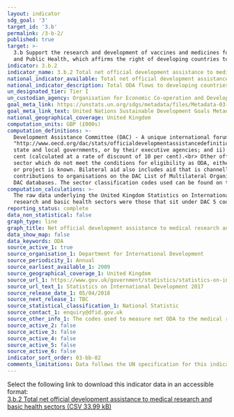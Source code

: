 ```yaml
---
layout: indicator
sdg_goal: '3'
target_id: '3.b'
permalink: /3-b-2/
published: true
target: >-
  3.b Support the research and development of vaccines and medicines for the communicable and non‑communicable diseases that primarily affect developing countries, provide access to affordable essential medicines and vaccines, in accordance with the Doha Declaration on the TRIPS Agreement
  and Public Health, which affirms the right of developing countries to use to the full the provisions in the Agreement on Trade-Related Aspects of Intellectual Property Rights regarding flexibilities to protect public health, and, in particular, provide access to medicines for all
indicator: 3.b.2
indicator_name: 3.b.2 Total net official development assistance to medical research and basic health sectors
national_indicator_available: Total net official development assistance to medical research and basic health sectors
national_indicator_description: Total ODA flows to developing countries quantify the public effort that donors provide to developing countries for medical research and basic health.
un_designated_tier: Tier I
un_custodian_agency: Organisation for Economic Co-operation and Development (OECD)
goal_meta_link: https://unstats.un.org/sdgs/metadata/files/Metadata-03-0B-02.pdf
goal_meta_link_text: United Nations Sustainable Development Goals Metadata (PDF 210 KB)
national_geographical_coverage: United Kingdom
computation_units: GBP (£000s) 
computation_definitions: >-
  Development Assistance Committee (DAC) - A unique international forum of many of the largest funders of aid, including 30 DAC Members. The World Bank, IMF and UNDP participate as observers. <br> Official development assistance (<href =
  "http://www.oecd.org/dac/stats/officialdevelopmentassistancedefinitionandcoverage.htm"> ODA </a>) - The DAC defines ODA as “those flows to countries and territories on the DAC List of ODA Recipients and to multilateral institutions which are i) provided by official agencies, including
  state and local governments, or by their executive agencies; and ii) each transaction is administered with the promotion of the economic development and welfare of developing countries as its main objective; and is concessional in character and conveys a grant element of at least 25 per
  cent (calculated at a rate of discount of 10 per cent).<br> Other official flows (<href = "http://www.oecd.org/dac/stats/documentupload/DCDDAC(2016)3FINAL.pdf"> OOF </a>) - Other official flows (excluding officially supported export credits) are defined as transactions by the official
  sector which do not meet the conditions for eligibility as ODA, either because they are not primarily aimed at development, or because they are not sufficiently concessional. <br> Bilateral Aid - Bilateral aid covers all aid provided by donor countries when the recipient country, sector
  or project is known. Bilateral aid also includes aid that is channelled through a multilateral organisation where the government department determines the country, sector or theme that the funds will be spent on. <br> Multilateral Aid - This is aid delivered in the form of core
  contributions to organisations on the DAC List of Multilateral Organisations. <br> Purpose Codes - The DAC Secretariat maintains various code lists which are used by donors to report on their aid flows to the DAC databases. In addition, these codes are used to classify information in the
  DAC databases. The sector classification codes used can be found on the <href = "http://www.oecd.org/dac/stats/purposecodessectorclassification.htm">OECD website <a/>.
computation_calculations: >-
  The raw data underlying the United Kingdom Statistics on International Development was summed around appropriate aid description CRS codes, bilateral and multilateral classification, donor recipient countries, and type of aid codes. The codes used to measure net ODA to the medical
  research and basic health sectors were those that sit under DAC 5 codes 121 and 122 which are the purpose codes for the medical research and health sectors.
reporting_status: complete
data_non_statistical: false
graph_type: line
graph_title: Net official development assistance to medical research and basic health sectors
data_show_map: false
data_keywords: ODA
source_active_1: true
source_organisation_1: Department for International Development 
source_periodicity_1: Annual
source_earliest_available_1: 2009
source_geographical_coverage_1: United Kingdom
source_url_1: https://www.gov.uk/government/statistics/statistics-on-international-development-provisional-uk-aid-spend-2017
source_url_text_1: Statistics on International Development 2017
source_release_date_1: 05/04/2018
source_next_release_1: TBC
source_statistical_classification_1: National Statistic
source_contact_1: enquiry@dfid.gov.uk
source_other_info_1: The codes used to measure net ODA to the medical research and basic health sectors were those that sit under DAC 5 codes 121 and 122 which are the purpose codes for the medical research and health sectors.
source_active_2: false
source_active_3: false
source_active_4: false
source_active_5: false
source_active_6: false
indicator_sort_order: 03-bb-02
comments_limitations: Data follows the UN specification for this indicator. This indicator has not been identified in collaboration with topic experts.
---
```

Select the following link to download this indicator data in an accessible format:<br>[3.b.2 Total net official development assistance to medical research and basic health sectors (CSV 33.99 kB)](https://sustainabledevelopment-uk.github.io/sdg-data/data/3-b-2.csv)